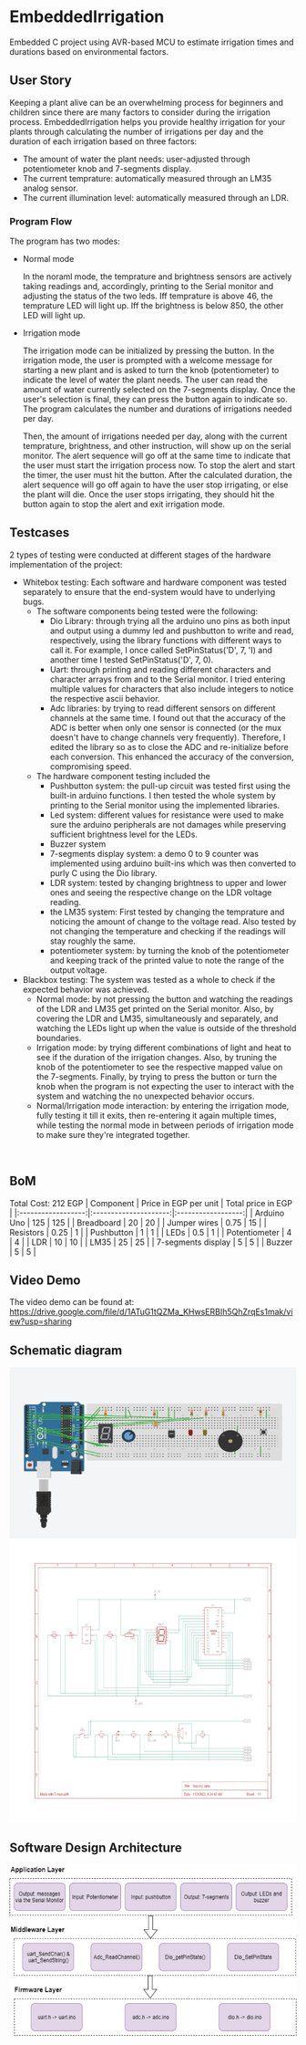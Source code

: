 # EmbeddedIrrigation
Embedded C project using AVR-based MCU to estimate irrigation times and durations based on environmental factors.

## User Story
Keeping a plant alive can be an overwhelming process for beginners and children since there are many factors to consider during the irrigation process. EmbeddedIrrigation helps you provide healthy irrigation for your plants through calculating the number of irrigations per day and the duration of each irrigation based on three factors:
* The amount of water the plant needs: user-adjusted through potentiometer knob and 7-segments display.
* The current temprature: automatically measured through an LM35 analog sensor.
* The current illumination level: automatically measured through an LDR. 
### Program Flow
The program has two modes:
* Normal mode<p>
In the noraml mode, the temprature and brightness sensors are actively taking readings and, accordingly, printing to the Serial monitor and adjusting the status of the two leds. Iff temprature is above 46, the temprature LED will light up. Iff the brightness is below 850, the other LED will light up.
* Irrigation mode<p>
The irrigation mode can be initialized by pressing the button. In the irrigation mode, the user is prompted with a welcome message for starting a new plant and is asked to turn the knob (potentiometer) to indicate the level of water the plant needs. The user can read the amount of water currently selected on the 7-segments display. Once the user's selection is final, they can press the button again to indicate so. The program calculates the number and durations of irrigations needed per day.<p>
Then, the amount of irrigations needed per day, along with the current temprature, brightness, and other instruction, will show up on the serial monitor. The alert sequence will go off at the same time to indicate that the user must start the irrigation process now. To stop the alert and start the timer, the user must hit the button. After the calculated duration, the alert sequence will go off again to have the user stop irrigating, or else the plant will die. Once the user stops irrigating, they should hit the button again to stop the alert and exit irrigation mode. 
## Testcases
2 types of testing were conducted at different stages of the hardware implementation of the project:
<ul>
<li>
Whitebox testing: Each software and hardware component was tested separately to ensure that the end-system would have to underlying bugs.
<ul>
<li>
The software components being tested were the following:
<ul>
<li>Dio Library: through trying all the arduino uno pins as both input and output using a dummy led and pushbutton to write and read, respectively, using the library functions with different ways to call it. For example, I once called SetPinStatus('D', 7, 'I) and another time I tested SetPinStatus('D', 7, 0).</li> 
<li>Uart: through printing and reading different characters and character arrays from and to the Serial monitor. I tried entering multiple values for characters that also include integers to notice the respective ascii behavior.</li>
<li>Adc libraries: by trying to read different sensors on different channels at the same time. I found out that the accuracy of the ADC is better when only one sensor is connected (or the mux doesn't have to change channels very frequently). Therefore, I edited the library so as to close the ADC and re-initialize before each conversion. This enhanced the accuracy of the conversion, compromising speed. </li> 
</ul>
</li>
<li>
The hardware component testing included the 
<ul>
<li>Pushbutton system: the pull-up circuit was tested first using the built-in arduino functions. I then tested the whole system by printing to the Serial monitor using the implemented libraries.</li> 
<li>Led system: different values for resistance were used to make sure the arduino peripherals are not damages while preserving sufficient brightness level for the LEDs.</li>
<li>Buzzer system</li>
<li>7-segments display system: a demo 0 to 9 counter was implemented using arduino built-ins which was then converted to purly C using the Dio library.</li>
<li>LDR system: tested by changing brightness to upper and lower ones and seeing the respective change on the LDR voltage reading.</li>
<li>the LM35 system: First tested by changing the temprature and noticing the amount of change to the voltage read. Also tested by not changing the temperature and checking if the readings will stay roughly the same.</li> 
<li>potentiometer system: by turning the knob of the potentiometer and keeping track of the printed value to note the range of the output voltage.</li>
</ul>
</li>
</ul>
</li>
<li>
Blackbox testing: The system was tested as a whole to check if the expected behavior was achieved.
<ul>
<li>
Normal mode: by not pressing the button and watching the readings of the LDR and LM35 get printed on the Serial monitor. Also, by covering the LDR and LM35, simultaneously and separately, and watching the LEDs light up when the value is outside of the threshold boundaries.
</li>
<li>
Irrigation mode: by trying different combinations of light and heat to see if the duration of the irrigation changes. Also, by truning the knob of the potentiometer to see the respective mapped value on the 7-segments. Finally, by trying to press the button or turn the knob when the program is not expecting the user to interact with the system and watching the no unexpected behavior occurs. 
</li>
<li>
Normal/Irrigation mode interaction: by entering the irrigation mode, fully testing it till it exits, then re-entering it again multiple times, while testing the normal mode in between periods of irrigation mode to make sure they're integrated together. 
</li>
</ul>
</li>
</ul>
<br>

## BoM
Total Cost: 212 EGP
|      Component     | Price in EGP per unit | Total price in EGP |
|:------------------:|:---------------------:|:------------------:|
| Arduino Uno        |          125          |         125        |
| Breadboard         |           20          |         20         |
| Jumper wires       |          0.75         |         15         |
| Resistors          |          0.25         |          1         |
| Pushbutton         |           1           |          1         |
| LEDs               |          0.5          |          1         |
| Potentiometer      |           4           |          4         |
| LDR                |           10          |         10         |
| LM35               |           25          |         25         |
| 7-segments display |           5           |          5         |
| Buzzer             |           5           |          5         |

## Video Demo
The video demo can be found at: https://drive.google.com/file/d/1ATuG1tQZMa_KHwsERBIh5QhZrqEs1mak/view?usp=sharing

## Schematic diagram
  <img align="center" width="900" height="300" src="/media/EmbeddedIrrigationFun.png">
  <img align="center" width="900" height="500" src="/media/Embedded Irrigation.jpg">
  
  
## Software Design Architecture
<img align="center" width="900" height="300" src="/media/layers.png">
